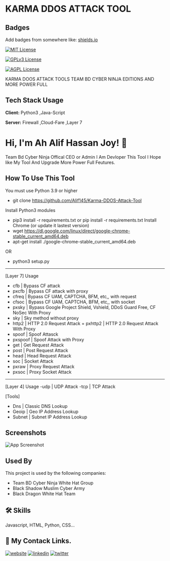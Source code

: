 
# KARMA DDOS ATTACK TOOL



## Badges

Add badges from somewhere like: [shields.io](https://shields.io/)

[![MIT License](https://img.shields.io/badge/License-MIT-green.svg)](https://choosealicense.com/licenses/mit/)

[![GPLv3 License](https://img.shields.io/badge/License-GPL%20v3-yellow.svg)](https://opensource.org/licenses/)

[![AGPL License](https://img.shields.io/badge/license-AGPL-blue.svg)](http://www.gnu.org/licenses/agpl-3.0)


KARMA DOOS ATTACK TOOLS  TEAM BD CYBER NINJA EDITIONS AND MORE POWER FULL


## Tech Stack Usage

**Client:** Python3 ,Java-Script

**Server:** Firewall ,Cloud-Fare ,Layer 7


# Hi, I'm Ah Alif Hassan Joy! 👋
Team Bd Cyber Ninja Offical CEO or Admin I Am Devloper This Tool I Hope like My Tool And Upgrade More Power Full Feutures.


## How To Use This Tool

You must use Python 3.9 or higher

 - git clone https://github.com/Alif145/Karma-DDOS-Attack-Tool

Install Python3 modules
 - pip3 install -r requirements.txt  or  pip install -r requirements.txt
Install Chrome (or update it lastest version)
 - wget https://dl.google.com/linux/direct/google-chrome-stable_current_amd64.deb
 - apt-get install ./google-chrome-stable_current_amd64.deb

OR
 - python3 setup.py

-------------------------------------------------------------------------------------------------------------------------------------------
  [Layer 7] Usage
 - cfb     | Bypass CF attack
 - pxcfb   | Bypass CF attack with proxy
 - cfreq   | Bypass CF UAM, CAPTCHA, BFM, etc,, with request
 - cfsoc   | Bypass CF UAM, CAPTCHA, BFM, etc,, with socket
 - pxsky   | Bypass Google Project Shield, Vshield, DDoS Guard Free, CF NoSec With Proxy
 - sky     | Sky method without proxy
 - http2   | HTTP 2.0 Request Attack 
 = pxhttp2 | HTTP 2.0 Request Attack With Proxy
 - spoof   | Spoof Attasck
 - pxspoof | Spoof Attack with Proxy
 - get     | Get  Request Attack
 - post    | Post Request Attack
 - head    | Head Request Attack
 - soc     | Socket Attack
 - pxraw   | Proxy Request Attack
 - pxsoc   | Proxy Socket Attack
 ------------------------------------------------------------------------------------------------------------------------------------------
  [Layer 4] Usage
  -udp     | UDP Attack
  -tcp     | TCP Attack
  
  [Tools]
 - Dns     | Classic DNS Lookup
 - Geoip   | Geo IP Address Lookup
 - Subnet  | Subnet IP Address Lookup




## Screenshots

![App Screenshot](https://scontent.fjsr17-1.fna.fbcdn.net/v/t39.30808-6/441607166_122164622318087278_5945435832569230115_n.jpg?stp=dst-jpg_p180x540&_nc_cat=103&ccb=1-7&_nc_sid=5f2048&_nc_ohc=ARhrp4otEkwQ7kNvgElVXx2&_nc_ht=scontent.fjsr17-1.fna&oh=00_AYBjZV_zZ-HHlde4rvO8vMhV9ZYNg13s9-6TMszNA7PwhA&oe=6646A3BC)


## Used By

This project is used by the following companies:

- Team BD Cyber Ninja White Hat Group
- Black Shadow Muslim Cyber Army
- Black Dragon White Hat Team


## 🛠 Skills
Javascript, HTML, Python, CSS...


## 🔗 My Contack Links.
[![website](https://img.shields.io/badge/my_website-000?style=for-the-badge&logo=ko-fi&logoColor=white)](https://aliffreelancer.website2.me//)
[![linkedin](https://img.shields.io/badge/linkedin-0A66C2?style=for-the-badge&logo=linkedin&logoColor=white)](www.linkedin.com/in/ah-alif-hassan-joy-61966b256/)
[![twitter](https://img.shields.io/badge/twitter-1DA1F2?style=for-the-badge&logo=twitter&logoColor=white)](https://twitter.com/ahalifhassanjoy/)

